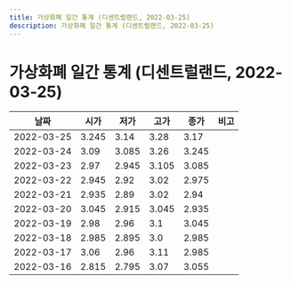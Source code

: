 ```yaml
---
title: 가상화폐 일간 통계 (디센트럴랜드, 2022-03-25)
description: 가상화폐 일간 통계 (디센트럴랜드, 2022-03-25)
---
```


가상화폐 일간 통계 (디센트럴랜드, 2022-03-25)
===

|날짜|시가|저가|고가|종가|비고|
|--|--|--|--|--|--|
|2022-03-25|3.245|3.14|3.28|3.17|    |
|2022-03-24|3.09|3.085|3.26|3.245|    |
|2022-03-23|2.97|2.945|3.105|3.085|    |
|2022-03-22|2.945|2.92|3.02|2.975|    |
|2022-03-21|2.935|2.89|3.02|2.94|    |
|2022-03-20|3.045|2.915|3.045|2.935|    |
|2022-03-19|2.98|2.96|3.1|3.045|    |
|2022-03-18|2.985|2.895|3.0|2.985|    |
|2022-03-17|3.06|2.96|3.11|2.985|    |
|2022-03-16|2.815|2.795|3.07|3.055|    |
